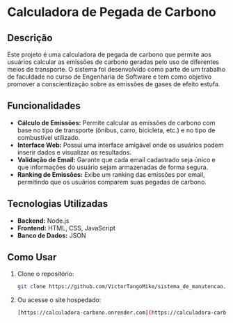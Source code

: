# Calculadora de Pegada de Carbono

## Descrição

Este projeto é uma calculadora de pegada de carbono que permite aos usuários calcular as emissões de carbono geradas pelo uso de diferentes meios de transporte. O sistema foi desenvolvido como parte de um trabalho de faculdade no curso de Engenharia de Software e tem como objetivo promover a conscientização sobre as emissões de gases de efeito estufa.

## Funcionalidades

- **Cálculo de Emissões:** Permite calcular as emissões de carbono com base no tipo de transporte (ônibus, carro, bicicleta, etc.) e no tipo de combustível utilizado.
- **Interface Web:** Possui uma interface amigável onde os usuários podem inserir dados e visualizar os resultados.
- **Validação de Email:** Garante que cada email cadastrado seja único e que informações do usuário sejam armazenadas de forma segura.
- **Ranking de Emissões:** Exibe um ranking das emissões por email, permitindo que os usuários comparem suas pegadas de carbono.

## Tecnologias Utilizadas

- **Backend:** Node.js
- **Frontend:** HTML, CSS, JavaScript
- **Banco de Dados:** JSON

## Como Usar

1. Clone o repositório:
   ```bash
   git clone https://github.com/VictorTangoMike/sistema_de_manutencao.git

2. Ou acesse o site hospedado:
   ```bash
   [https://calculadora-carbono.onrender.com](https://calculadora-carbono.onrender.com)
